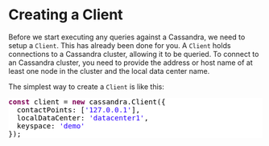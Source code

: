 # **Creating a Client**

Before we start executing any queries against a Cassandra, we need to setup a `Client`. This has already been done for you. A `Client` holds connections to a Cassandra cluster, allowing it to be queried. To connect to an Cassandra cluster, you need to provide the address or host name of at least one node in the cluster and the local data center name. 

The simplest way to create a `Client` is like this:


<pre style="color:#000000;background:#ffffff;"><span style="color:#7f0055; font-weight:bold; ">const</span> client = <span style="color:#7f0055; font-weight:bold; ">new</span> cassandra.Client({
  contactPoints: [<span style="color:#2a00ff; ">'</span><span style="color:#2a00ff; ">127.0.0.1</span><span style="color:#2a00ff; ">'</span>],
  localDataCenter: <span style="color:#2a00ff; ">'</span><span style="color:#2a00ff; ">datacenter1</span><span style="color:#2a00ff; ">'</span>,
  keyspace: <span style="color:#2a00ff; ">'</span><span style="color:#2a00ff; ">demo</span><span style="color:#2a00ff; ">'</span>
});
</pre>


